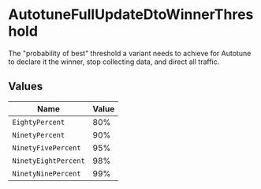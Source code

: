 # AutotuneFullUpdateDtoWinnerThreshold

The "probability of best" threshold a variant needs to achieve for Autotune to declare it the winner, stop collecting data, and direct all traffic.


## Values

| Name                 | Value                |
| -------------------- | -------------------- |
| `EightyPercent`      | 80%                  |
| `NinetyPercent`      | 90%                  |
| `NinetyFivePercent`  | 95%                  |
| `NinetyEightPercent` | 98%                  |
| `NinetyNinePercent`  | 99%                  |
